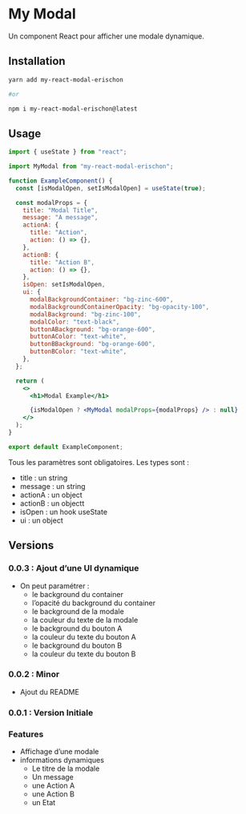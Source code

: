 # My Modal

Un component React pour afficher une modale dynamique.

## Installation

```powershell
yarn add my-react-modal-erischon

#or

npm i my-react-modal-erischon@latest
```

## Usage

```jsx
import { useState } from "react";

import MyModal from "my-react-modal-erischon";

function ExampleComponent() {
  const [isModalOpen, setIsModalOpen] = useState(true);

  const modalProps = {
    title: "Modal Title",
    message: "A message",
    actionA: {
      title: "Action",
      action: () => {},
    },
    actionB: {
      title: "Action B",
      action: () => {},
    },
    isOpen: setIsModalOpen,
    ui: {
      modalBackgroundContainer: "bg-zinc-600",
      modalBackgroundContainerOpacity: "bg-opacity-100",
      modalBackground: "bg-zinc-100",
      modalColor: "text-black",
      buttonABackground: "bg-orange-600",
      buttonAColor: "text-white",
      buttonBBackground: "bg-orange-600",
      buttonBColor: "text-white",
    },
  };

  return (
    <>
      <h1>Modal Example</h1>

      {isModalOpen ? <MyModal modalProps={modalProps} /> : null}
    </>
  );
}

export default ExampleComponent;
```

Tous les paramètres sont obligatoires. Les types sont :

- title : un string
- message : un string
- actionA : un object
- actionB : un objectt
- isOpen : un hook useState
- ui : un object

## Versions

### 0.0.3 : Ajout d’une UI dynamique

- On peut paramétrer :
    - le background du container
    - l’opacité du background du container
    - le background de la modale
    - la couleur du texte de la modale
    - le background du bouton A
    - la couleur du texte du bouton A
    - le background du bouton B
    - la couleur du texte du bouton B

### 0.0.2 : Minor

- Ajout du README

### 0.0.1 : Version Initiale

### Features

- Affichage d’une modale
- informations dynamiques
    - Le titre de la modale
    - Un message
    - une Action A
    - une Action B
    - un Etat